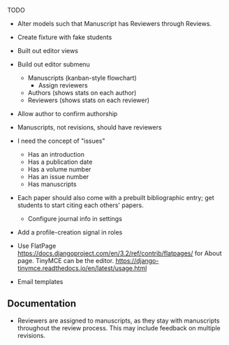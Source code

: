 TODO

- Alter models such that Manuscript has Reviewers through Reviews.

- Create fixture with fake students
- Built out editor views
- Build out editor submenu
  - Manuscripts (kanban-style flowchart)
    - Assign reviewers
  - Authors (shows stats on each author)
  - Reviewers (shows stats on each reviewer)

- Allow author to confirm authorship
- Manuscripts, not revisions, should have reviewers

- I need the concept of "issues"
  - Has an introduction
  - Has a publication date
  - Has a volume number
  - Has an issue number
  - Has manuscripts

- Each paper should also come with a prebuilt bibliographic entry; get students
  to start citing each others' papers.
  - Configure journal info in settings

- Add a profile-creation signal in roles

- Use FlatPage https://docs.djangoproject.com/en/3.2/ref/contrib/flatpages/ for
  About page. TinyMCE can be the editor. https://django-tinymce.readthedocs.io/en/latest/usage.html

- Email templates

## Documentation

- Reviewers are assigned to manuscripts, as they stay with manuscripts
  throughout the review process. This may include feedback on multiple
  revisions. 

